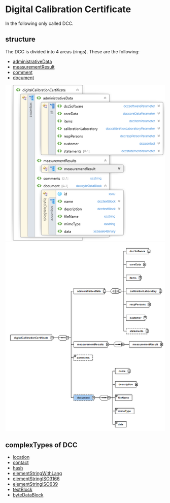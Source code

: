 # Digital Calibration Certificate
In the following only called DCC.


## structure
The DCC is divided into 4 areas (rings). These are the following:

- [administrativeData](administrativeData/README.md)
- [measurementResult](measurementResult/README.md)
- [comment](comment.md)
- [document](document.md)


![The structure of the DCC](../images/dcc-structure.png) ![The structure of the DCC as UML](../images/dcc-structure-uml.png)



## complexTypes of DCC
- [location](complexTypes/location.md)
- [contact](complexTypes/contact.md)
- [hash](complexTypes/hash.md)
- [elementStringWithLang](complexTypes/elementStringWithLang.md)
- [elementStringISO3166](complexTypes/elementStringISO3166.md)
- [elementStringISO639](complexTypes/elementStringISO639.md)
- [textBlock](complexTypes/textBlock.md)
- [byteDataBlock](complexTypes/byteDataBlock.md)
